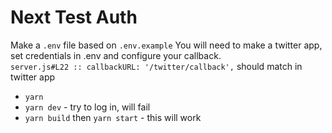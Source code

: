 # Next Test Auth



Make a `.env` file based on `.env.example`
You will need to make a twitter app, set credentials in .env and configure your callback.  
`server.js#L22 :: callbackURL: '/twitter/callback',` should match in twitter app

* `yarn`
* `yarn dev` - try to log in, will fail
* `yarn build` then `yarn start` - this will work
